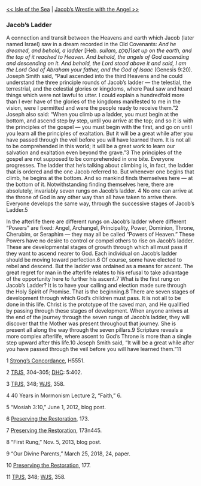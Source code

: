 [<< Isle of the Sea](Isle%20of%20the%20Sea)  |  [Jacob’s Wrestle with the Angel >>](Jacob’s%20Wrestle%20with%20the%20Angel)

### Jacob’s Ladder
A connection and transit between the Heavens and earth which Jacob (later named Israel) saw in a dream recorded in the Old Covenants: *And he dreamed, and behold, a ladder* [Heb. *sullam, *סֻלָּם]1*set up on the earth, and the top of it reached to Heaven. And behold, the angels of God ascending and descending on it. And behold, the Lord stood above it and said, I am the Lord God of Abraham your father, and the God of Isaac* (Genesis 9:20). Joseph Smith said, “Paul ascended into the third Heavens and he could understand the three principle rounds of Jacob’s ladder — the telestial, the terrestrial, and the celestial glories or kingdoms, where Paul saw and heard things which were not lawful to utter. I could explain a hundredfold more than I ever have of the glories of the kingdoms manifested to me in the vision, were I permitted and were the people ready to receive them.”2 Joseph also said: “When you climb up a ladder, you must begin at the bottom, and ascend step by step, until you arrive at the top; and so it is with the principles of the gospel — you must begin with the first, and go on until you learn all the principles of exaltation. But it will be a great while after you have passed through the veil before you will have learned them. It is not all to be comprehended in this world; it will be a great work to learn our salvation and exaltation even beyond the grave.”3 The principles of the gospel are not supposed to be comprehended in one bite. Everyone progresses. The ladder that he’s talking about climbing is, in fact, the ladder that is ordered and the one Jacob referred to. But whenever one begins that climb, he begins at the bottom. And so mankind finds themselves here — at the bottom of it. Notwithstanding finding themselves here, there are absolutely, invariably seven rungs on Jacob’s ladder. 4 No one can arrive at the throne of God in any other way than all have taken to arrive there. Everyone develops the same way, through the successive stages of Jacob’s Ladder.5

In the afterlife there are different rungs on Jacob’s ladder where different “Powers” are fixed: Angel, Archangel, Principality, Power, Dominion, Throne, Cherubim, or Seraphim — they may all be called “Powers of Heaven.” These Powers have no desire to control or compel others to rise on Jacob’s ladder. These are developmental stages of growth through which all must pass if they want to ascend nearer to God. Each individual on Jacob’s ladder should be moving toward perfection.6 Of course, some have elected to rebel and descend. But the ladder was ordained as a means for ascent. The great regret for man in the afterlife relates to his refusal to take advantage of the opportunity here to further his ascent.7 What is the first rung on Jacob’s Ladder? It is to have your calling and election made sure through the Holy Spirit of Promise. That is the beginning.8 There are seven stages of development through which God’s children must pass. It is not all to be done in this life. Christ is the prototype of the saved man, and He qualified by passing through these stages of development. When anyone arrives at the end of the journey through the seven rungs of Jacob’s ladder, they will discover that the Mother was present throughout that journey. She is present all along the way through the seven pillars.9 Scripture reveals a more complex afterlife, where ascent to God’s Throne is more than a single step upward after this life.10 Joseph Smith said, “It will be a great while after you have passed through the veil before you will have learned them.”11



1
[Strong’s Concordance](#), H5551.


2
[TPJS](#), 304–305; [DHC](#): 5:402.


3
[TPJS](#), 348; [WJS](#), 358.


4 40 Years in Mormonism Lecture 2, “Faith,” 6.


5 “Mosiah 3:10,” June 1, 2012, blog post.


6
[Preserving the Restoration](#), 173.


7
[Preserving the Restoration](#), 173n445.


8 “First Rung,” Nov. 5, 2013, blog post.


9 “Our Divine Parents,” March 25, 2018, 24, paper.


10
[Preserving the Restoration](#), 177.


11
[TPJS](#), 348; [WJS](#), 358.